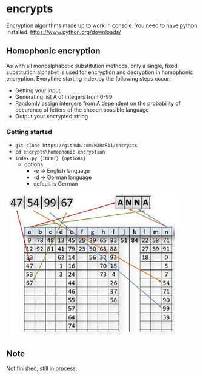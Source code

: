 # encrypts

Encryption algorithms made up to work in console. You need to have python installed. https://www.python.org/downloads/

## Homophonic encryption
As with all monoalphabetic substitution methods, only a single, fixed substitution alphabet is used for encryption and decryption in homophonic encryption.
Everytime starting index.py the following steps occur:
  - Getting your input
  - Generating list A of integers from 0-99
  - Randomly assign intergers from A dependent on the probability of occurence of letters of the chosen possible language
  - Output your encrypted string
### Getting started
  - `git clone https://github.com/MaRcR11/encrypts`
  - `cd encrypts\homophonic-encryption`
  - `index.py {INPUT} {options}`
    - options
      - -e -> English language
      - -d -> German language
      - default is German


![text](img1.PNG)

## Note

Not finished, still in process.
